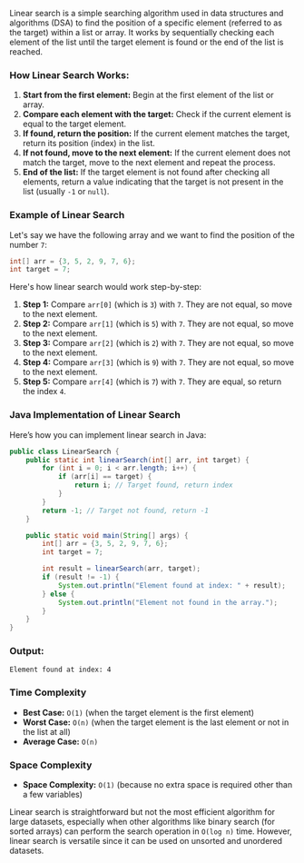 Linear search is a simple searching algorithm used in data structures and algorithms (DSA) to find the position of a specific element (referred to as the target) within a list or array. It works by sequentially checking each element of the list until the target element is found or the end of the list is reached.

### How Linear Search Works:

1. **Start from the first element:** Begin at the first element of the list or array.
2. **Compare each element with the target:** Check if the current element is equal to the target element.
3. **If found, return the position:** If the current element matches the target, return its position (index) in the list.
4. **If not found, move to the next element:** If the current element does not match the target, move to the next element and repeat the process.
5. **End of the list:** If the target element is not found after checking all elements, return a value indicating that the target is not present in the list (usually `-1` or `null`).

### Example of Linear Search

Let's say we have the following array and we want to find the position of the number `7`:

```java
int[] arr = {3, 5, 2, 9, 7, 6};
int target = 7;
```

Here's how linear search would work step-by-step:

1. **Step 1:** Compare `arr[0]` (which is `3`) with `7`. They are not equal, so move to the next element.
2. **Step 2:** Compare `arr[1]` (which is `5`) with `7`. They are not equal, so move to the next element.
3. **Step 3:** Compare `arr[2]` (which is `2`) with `7`. They are not equal, so move to the next element.
4. **Step 4:** Compare `arr[3]` (which is `9`) with `7`. They are not equal, so move to the next element.
5. **Step 5:** Compare `arr[4]` (which is `7`) with `7`. They are equal, so return the index `4`.

### Java Implementation of Linear Search

Here’s how you can implement linear search in Java:

```java
public class LinearSearch {
    public static int linearSearch(int[] arr, int target) {
        for (int i = 0; i < arr.length; i++) {
            if (arr[i] == target) {
                return i; // Target found, return index
            }
        }
        return -1; // Target not found, return -1
    }

    public static void main(String[] args) {
        int[] arr = {3, 5, 2, 9, 7, 6};
        int target = 7;

        int result = linearSearch(arr, target);
        if (result != -1) {
            System.out.println("Element found at index: " + result);
        } else {
            System.out.println("Element not found in the array.");
        }
    }
}
```

### Output:
```
Element found at index: 4
```

### Time Complexity
- **Best Case:** `O(1)` (when the target element is the first element)
- **Worst Case:** `O(n)` (when the target element is the last element or not in the list at all)
- **Average Case:** `O(n)`

### Space Complexity
- **Space Complexity:** `O(1)` (because no extra space is required other than a few variables)

Linear search is straightforward but not the most efficient algorithm for large datasets, especially when other algorithms like binary search (for sorted arrays) can perform the search operation in `O(log n)` time. However, linear search is versatile since it can be used on unsorted and unordered datasets.